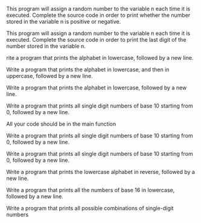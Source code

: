 This program will assign a random number to the variable n each time it is executed. Complete the source code in order to print whether the number stored in the variable n is positive or negative.





This program will assign a random number to the variable n each time it is executed. Complete the source code in order to print the last digit of the number stored in the variable n.








rite a program that prints the alphabet in lowercase, followed by a new line.





Write a program that prints the alphabet in lowercase, and then in uppercase, followed by a new line.




Write a program that prints the alphabet in lowercase, followed by a new line.




Write a program that prints all single digit numbers of base 10 starting from 0, followed by a new line.

All your code should be in the main function



Write a program that prints all single digit numbers of base 10 starting from 0, followed by a new line.



Write a program that prints all single digit numbers of base 10 starting from 0, followed by a new line.




Write a program that prints the lowercase alphabet in reverse, followed by a new line.





Write a program that prints all the numbers of base 16 in lowercase, followed by a new line.


Write a program that prints all possible combinations of single-digit numbers

